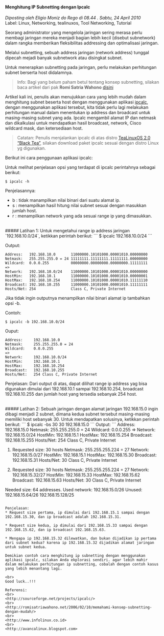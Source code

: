 #### Menghitung IP Subnetting dengan Ipcalc
_Diposting oleh Eligio Moniz do Rego di 08.44 . Sabtu, 24 April 2010_
<br>
Label: Linux, Networking, tealinuxos, Tool Networking, Tutorial

Seorang administrator yang mengelola jaringan sering merasa perlu membagi jaringan mereka menjadi bagian lebih kecil (disebut subnetwork) dalam rangka memberikan fleksibilitas addressing dan optimalisasi jaringan.

Melalui subnetting, sebuah address jaringan (network address) tunggal dipecah mejadi banyak subnetwork atau disingkat subnet.

Untuk menerapkan subnetting pada jaringan, perlu melakukan perhitungan subnet berserta host didalamnya.

> Info: 
> Bagi yang belum paham betul tentang konsep subnetting, silakan baca artikel dari pak **Romi Satria Wahono** [disini](http://romisatriawahono.net/2006/02/10/memahami-konsep-subnetting-dengan-mudah/)

Artikel kali ini, penulis akan menujukkan cara yang lebih mudah dalam menghitung subnet beserta host dengan menggunakan aplikasi [ipcalc](http://sourceforge.net/projects/ipcalc/), dengan menggunakan aplikasi tersebut, kita tidak perlu lagi melakukan perhitungan manual dalam menentukan ip address dan broadcast untuk masing-masing subnet yang ada. Ipcalc mengambil alamat IP dan netmask dan dikalkulasi untuk mendapatkan hasil broadcast, network, Cisco wildcard mask, dan ketersediaan host.

> Catatan: 
> Penulis menjalankan ipcalc di atas distro [TeaLinuxOS 2.0 “Black Tea”](http://tealinuxos.doscom.org/), silakan download paket ipcalc sesuai dengan distro Linux yg digunakan.

Berikut ini cara penggunaan aplikasi ipcalc:

Untuk melihat penjelasan opsi yang terdapat di ipcalc perintahnya sebagai berikut:
```
$ ipcalc -h
```

Penjelasannya:
* b : tidak manampilkan nilai binari dari suatu alamat ip.
* s : menampilkan hasil hitung nilai subnet sesuai dengan masukkan jumlah host.
* r : menampilkan network yang ada sesuai range ip yang dimasukkan.

<br>
##### Latihan 1:
Untuk mengetahui range ip address jaringan `192.168.10.0/24`, ketikkan perintah berikut:
```
$ ipcalc 192.168.10.0/24
```

Output:
```
Address:   192.168.10.0       11000000.10101000.00001010.00000000
Netmask:   255.255.255.0 = 24 11111111.11111111.11111111.00000000
Wildcard:  0.0.0.255          00000000.00000000.00000000.11111111
=>
Network:   192.168.10.0/24    11000000.10101000.00001010.00000000
HostMin:   192.168.10.1       11000000.10101000.00001010.00000001
HostMax:   192.168.10.254     11000000.10101000.00001010.11111110
Broadcast: 192.168.10.255     11000000.10101000.00001010.11111111
Hosts/Net: 254                Class C, Private Internet
```

Jika tidak ingin outputnya menampilkan nilai binari alamat ip tambahkan opsi -b.

Contoh:
```
$ ipcalc -b 192.168.10.0/24
```

Ouput:
```
Address:     192.168.10.0
Netmask:     255.255.255.0 = 24
Wildcard:    0.0.0.255   
=>
Network:     192.168.10.0/24
HostMin:     192.168.10.1
HostMax:     192.168.10.254
Broadcast:   192.168.10.255
Hosts/Net:   254 Class C, Private Internet
```

Penjelasan:
Dari output di atas, dapat dilihat range ip address yag bisa digunakan dimulai dari 192.168.10.1 sampai 192.168.10.254, broadcast 192.168.10.255 dan jumlah host yang tersedia sebanyak 254 host.

<br>
##### Latihan 2:
Sebuah jaringan dengan alamat jaringan 192.168.15.0 ingin dibagi menjadi 2 subnet, dimana kedua subnet tersebut masing-masing memiliki host sebanyak 30. Untuk mendapatkan solusinya, ketikkan perintah berikut:
```
$ ipcalc -bs 30 30 192.168.15.0
```
Output:
```
Address:   192.168.15.0
Netmask:   255.255.255.0 = 24
Wildcard:  0.0.0.255   
=>
Network:   192.168.15.0/24
HostMin:   192.168.15.1
HostMax:   192.168.15.254
Broadcast: 192.168.15.255
Hosts/Net: 254                   Class C, Private Internet

1. Requested size: 30 hosts
Netmask:   255.255.255.224 = 27
Network:   192.168.15.0/27
HostMin:   192.168.15.1
HostMax:   192.168.15.30
Broadcast: 192.168.15.31
Hosts/Net: 30                    Class C, Private Internet

2. Requested size: 30 hosts
Netmask:   255.255.255.224 = 27
Network:   192.168.15.32/27
HostMin:   192.168.15.33
HostMax:   192.168.15.62
Broadcast: 192.168.15.63
Hosts/Net: 30                    Class C, Private Internet

Needed size:  64 addresses.
Used network: 192.168.15.0/26
Unused:
192.168.15.64/26
192.168.15.128/25 
```

Penjelasan:
* Request size pertama, ip dimulai dari 192.168.15.1 sampai dengan 192.168.15.30, dan ip broadcast adalah 192.168.15.31.

* Request size kedua, ip dimulai dari 192.168.15.33 sampai dengan 192.168.15.62, dan ip broadcast 192.168.15.63.

* Mengapa ip 192.168.15.32 dilewatkan, dan bukan dijadikan ip pertama dari subnet kedua? karena ip 192.168.15.32 dijadikan alamat jaringan untuk subnet kedua.

Demikian contoh cara menghitung ip subnetting dengan menggunakan aplikasi ipcalc, silakan Anda ekplorasi sendiri. agar lebih mahir dalam melakukan perhitungan ip subnetting, cobalah dengan contoh kasus yang lebih menantang lagi.

<br>
Good luck..!!!

Referensi:
<br>
<http://sourceforge.net/projects/ipcalc/>
<br>
<http://romisatriawahono.net/2006/02/10/memahami-konsep-subnetting-dengan-mudah/>
<br>
<http://www.infolinux.co.id>
<br>
<http://avancalinux.blogspot.com>